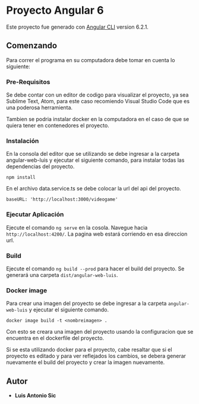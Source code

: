 # Proyecto Angular 6

Este proyecto fue generado con [Angular CLI](https://github.com/angular/angular-cli) version 6.2.1.

## Comenzando

Para correr el programa en su computadora debe tomar en cuenta lo siguiente:

### Pre-Requisitos

Se debe contar con un editor de codigo para visualizar el proyecto, ya sea Sublime Text, Atom, para este caso recomiendo Visual Studio Code que es una poderosa herramienta.

Tambien se podria instalar docker en la computadora en el caso de que se quiera tener en contenedores el proyecto.

### Instalación

En la consola del editor que se utilizando se debe ingresar a la carpeta angular-web-luis y ejecutar el siguiente comando, para instalar todas las dependencias del proyecto.

```
npm install 
```
En el archivo data.service.ts se debe colocar la url del api del proyecto.

```
baseURL: 'http://localhost:3000/videogame' 
```

### Ejecutar Aplicación

Ejecute el comando `ng serve` en la cosola. Navegue hacia `http://localhost:4200/`. La pagina web estará corriendo en esa direccion url.

### Build

Ejecute el comando `ng build --prod` para hacer el build del proyecto. Se generará una carpeta `dist/angular-web-luis`.

### Docker image

Para crear una imagen del proyecto se debe ingresar a la carpeta `angular-web-luis` y ejecutar el siguiente comando.

```
docker image build -t <nombreimagen> .
```
Con esto se creara una imagen del proyecto usando la configuracion que se encuentra en el dockerfile del proyecto.

Si se esta utilizando docker para el proyecto, cabe resaltar que si el proyecto es editado y para ver reflejados los cambios, se debera generar nuevamente el build del proyecto y crear la imagen nuevamente.

## Autor

* **Luis Antonio Sic**


